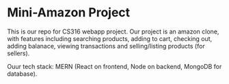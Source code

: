 # Mini-Amazon Project

This is our repo for CS316 webapp project. Our project is an amazon clone, with features including searching products, adding to cart, checking out, adding balanace, viewing transactions and selling/listing products (for sellers).

Ouur tech stack: MERN (React on frontend, Node on backend, MongoDB for database). 
